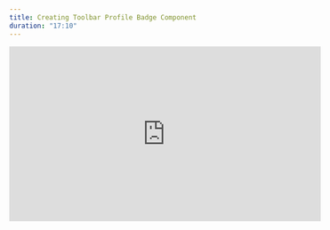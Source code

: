 ```yaml
---
title: Creating Toolbar Profile Badge Component
duration: "17:10"
---
```


<iframe width="560" height="315" src="https://www.youtube.com/embed/r4Cet2ctmOU" title="YouTube video player" frameborder="0" allow="accelerometer; autoplay; clipboard-write; encrypted-media; gyroscope; picture-in-picture; web-share" allowfullscreen></iframe>